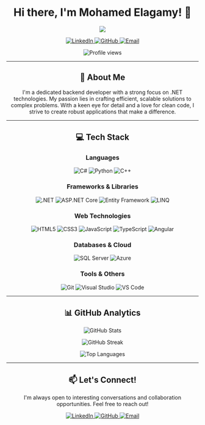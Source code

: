 <h1 align="center">Hi there, I'm Mohamed Elagamy! 👋</h1>

<p align="center">
  <img src="https://readme-typing-svg.herokuapp.com/?lines=Passionate+Software+Engineer;.NET+Enthusiast;Problem+Solver&center=true&width=380&height=45">
</p>

<p align="center">
  <a href="https://www.linkedin.com/in/mohamed-elagamy-731238283/">
    <img src="https://img.shields.io/badge/-Mohamed%20Elagamy-blue?style=for-the-badge&logo=Linkedin&logoColor=white" alt="LinkedIn">
  </a>
  <a href="https://github.com/MohamedELagamy80">
    <img src="https://img.shields.io/badge/-MohamedELagamy80-grey?style=for-the-badge&logo=github&logoColor=white" alt="GitHub">
  </a>
  <a href="mailto:mohamedelagamy090@gmail.com">
    <img src="https://img.shields.io/badge/-Email-red?style=for-the-badge&logo=gmail&logoColor=white" alt="Email">
  </a>
</p>

<p align="center">
  <img src="https://komarev.com/ghpvc/?username=MohamedELagamy80&style=flat-square&color=blue" alt="Profile views">
</p>

---

<h2 align="center">🚀 About Me</h2>

<p align="center">
I'm a dedicated backend developer with a strong focus on .NET technologies. My passion lies in crafting efficient, scalable solutions to complex problems. With a keen eye for detail and a love for clean code, I strive to create robust applications that make a difference.
</p>

---

<h2 align="center">💻 Tech Stack</h2>

<h3 align="center">Languages</h3>

<p align="center">
  <img src="https://img.shields.io/badge/-C%23-239120?style=for-the-badge&logo=c-sharp&logoColor=white" alt="C#">
  <img src="https://img.shields.io/badge/-Python-3776AB?style=for-the-badge&logo=python&logoColor=white" alt="Python">
  <img src="https://img.shields.io/badge/-C++-00599C?style=for-the-badge&logo=c%2B%2B&logoColor=white" alt="C++">
</p>

<h3 align="center">Frameworks & Libraries</h3>

<p align="center">
  <img src="https://img.shields.io/badge/-.NET-512BD4?style=for-the-badge&logo=.net&logoColor=white" alt=".NET">
  <img src="https://img.shields.io/badge/-ASP.NET_Core-512BD4?style=for-the-badge&logo=dot-net&logoColor=white" alt="ASP.NET Core">
  <img src="https://img.shields.io/badge/-Entity_Framework-512BD4?style=for-the-badge&logo=dot-net&logoColor=white" alt="Entity Framework">
  <img src="https://img.shields.io/badge/-LINQ-512BD4?style=for-the-badge&logo=dot-net&logoColor=white" alt="LINQ">
</p>

<h3 align="center">Web Technologies</h3>

<p align="center">
  <img src="https://img.shields.io/badge/-HTML5-E34F26?style=for-the-badge&logo=html5&logoColor=white" alt="HTML5">
  <img src="https://img.shields.io/badge/-CSS3-1572B6?style=for-the-badge&logo=css3&logoColor=white" alt="CSS3">
  <img src="https://img.shields.io/badge/-JavaScript-F7DF1E?style=for-the-badge&logo=javascript&logoColor=black" alt="JavaScript">
  <img src="https://img.shields.io/badge/-TypeScript-007ACC?style=for-the-badge&logo=typescript&logoColor=white" alt="TypeScript">
  <img src="https://img.shields.io/badge/-Angular-DD0031?style=for-the-badge&logo=angular&logoColor=white" alt="Angular">
</p>

<h3 align="center">Databases & Cloud</h3>

<p align="center">
  <img src="https://img.shields.io/badge/-SQL_Server-CC2927?style=for-the-badge&logo=microsoft-sql-server&logoColor=white" alt="SQL Server">
  <img src="https://img.shields.io/badge/-Azure-0089D6?style=for-the-badge&logo=microsoft-azure&logoColor=white" alt="Azure">
</p>

<h3 align="center">Tools & Others</h3>

<p align="center">
  <img src="https://img.shields.io/badge/-Git-F05032?style=for-the-badge&logo=git&logoColor=white" alt="Git">
  <img src="https://img.shields.io/badge/-Visual_Studio-5C2D91?style=for-the-badge&logo=visual-studio&logoColor=white" alt="Visual Studio">
  <img src="https://img.shields.io/badge/-VS_Code-007ACC?style=for-the-badge&logo=visual-studio-code&logoColor=white" alt="VS Code">
</p>

---

<h2 align="center">📊 GitHub Analytics</h2>

<p align="center">
  <img src="https://github-readme-stats.vercel.app/api?username=MohamedELagamy80&show_icons=true&theme=radical" alt="GitHub Stats" />
</p>

<p align="center">
  <img src="https://github-readme-streak-stats.herokuapp.com/?user=MohamedELagamy80&theme=radical" alt="GitHub Streak" />
</p>

<p align="center">
  <img src="https://github-readme-stats.vercel.app/api/top-langs/?username=MohamedELagamy80&layout=compact&theme=radical" alt="Top Languages" />
</p>

---


<h2 align="center">📫 Let's Connect!</h2>

<p align="center">
I'm always open to interesting conversations and collaboration opportunities. Feel free to reach out!
</p>

<p align="center">
  <a href="https://www.linkedin.com/in/mohamed-elagamy-731238283/">
    <img src="https://img.shields.io/badge/-LinkedIn-blue?style=for-the-badge&logo=Linkedin&logoColor=white" alt="LinkedIn">
  </a>
  <a href="https://github.com/MohamedELagamy80">
    <img src="https://img.shields.io/badge/-GitHub-grey?style=for-the-badge&logo=github&logoColor=white" alt="GitHub">
  </a>
  <a href="mailto:mohamedelagamy090@gmail.com">
    <img src="https://img.shields.io/badge/-Email-red?style=for-the-badge&logo=gmail&logoColor=white" alt="Email">
  </a>
</p>
